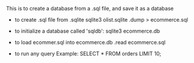 This is to create a database from a .sql file, and save it as a database

- to create .sql file from .sqlite
sqlite3 olist.sqlite .dump > ecommerce.sql

- to initialize a database called 'sqldb':
sqlite3 ecommerce.db

- to load ecommer.sql into ecommerce.db
.read ecommerce.sql

- to run any query
Example:
SELECT * FROM orders LIMIT 10;